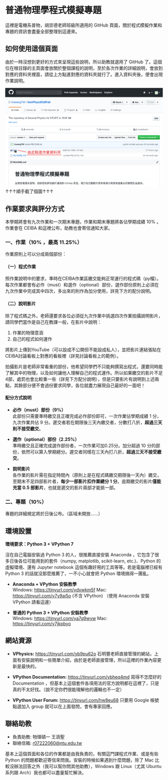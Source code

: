 # 普通物理學程式模擬專題

這裡是電機系普物，胡崇德老師班級所適用的 GitHub 頁面，關於程式模擬作業和專題的資訊會盡量全部整理到這邊來。

## 如何使用這個頁面

由於一時沒想到更好的方式來呈現這些說明，所以助教就選用了 GitHub 了。這個位在根目錄的主頁面會放關於整個課程的說明，至於各次作業的詳細說明，會放到對應的資料夾裡面，請從上方點進對應的資料夾就行了。進入資料夾後，便會出現作業說明。

![image](ScreenShot.png)
↑↑↑順手截了個圖↑↑↑

## 作業要求與評分方式

本學期將會有九次作業和一次期末專題，作業和期末專題將各佔學期成績 10% 。作業會在 CEIBA 和這裡公布，助教也會寄信通知大家。

### 一、作業（10% ，最高 11.25%）

作業原則上可以分成兩個部份：

#### （一）程式作業
照作業說明中的要求，準時在CEIBA作業區繳交能夠正常運行的程式碼（py檔）。每次作業都會有必作（must）和選作（optional）部份，選作部份原則上必須在九次作業中完成其中四次，多出來的則作為加分使用，詳見下方的配分說明。

#### （二）說明影片
除了程式碼之外，老師還要求各位必須從九次作業中挑選四次作業拍攝說明影片，請同學們當作是自己在教課一般，在影片中說明：

1. 作業的物理意涵
2. 自己的程式如何運作

將影片上傳到YouTube（可以設成不公開但不能設成私人），並把影片連結張貼在CEIBA討論看板上對應的看板裡（詳見討論看板上的範例）。

拍攝影片是老師非常看重的部份，他希望同學們不只能夠撰寫出程式，還要同時能了解其中的物理，以及如何讓他人理解自己的程式運作。所以如果繳交的影片不足4部，處罰也會比較重一些（詳見下方配分說明），但是只要影片有說明到上述兩點，其餘部分便不會過份要求同學，各位就盡力展現自己最好的一面吧！

#### 配分方式說明

* **必作（must）部份（9%）**  
  此部份只需要準時繳交且正確完成必作部份即可，一次作業佔學期成績 1 分，九次作業共佔 9 分。遲交者若在期限後三天內繳交者，分數打八折，**超過三天則不接受繳交**。
  
* **選作（optional）部份（2.25%）**  
  準時繳交且正確完成選作部份者，一次作業可加0.25分。加分超過 10 分的部份，依然可以算入學期總分。遲交者同樣在三天內打八折，**超過三天不接受繳交**。
  
* **說明影片**  
  各作業的影片需在指定時間內（原則上是在程式碼繳交期限後一天內）繳交，至期末不足四部影片者，**每少一部影片扣作業總分 1 分**。逾期繳交的影片**僅能充當 0.5 部影片**，也就是遲交的影片兩部才能抵一部。
  
### 二、專題（10%）

專題的詳細規定將於日後公布。（區域未開放……）

## 環境設置

**環境要求：Python 3 + VPython 7**  

沒在自己電腦安裝過 Python 3 的人，很推薦直接安裝 Anaconda ，它包含了很多日後各位可能用到的套件（numpy, matplotlib, scikit-learn, etc.)、Python 的虛擬環境、還有 Jupyter notebook 這個有趣好用的工具等等。若是電腦裡已經有 Python 3 的話就沒那麼推薦了，一不小心就會把 Python 環境搞得一團亂。

* **Anaconda + VPython 安裝教學**  
  Windows: https://tinyurl.com/ydxwkm5f
  Mac: https://tinyurl.com/y7y9aj5o (不含 VPython)
  （使用 Anaconda 安裝 VPython 請看這邊）
  
* **普通的 Python 3 + VPython 安裝教學**  
  Windows: https://tinyurl.com/ya7g9wyw
  Mac: https://tinyurl.com/y7jkpbyo
  
## 網站資源

* **VPhysics:** https://tinyurl.com/yb9pu62o
  石明豐老師直接管理的網站，上面有安裝說明和一些簡單介紹，由於是老師直接管理，所以這裡的作業內容更新是最快的。
  
* **VPython Documentation:** https://tinyurl.com/ybheq4md
  寫得不怎麼好的 Documentation ，但基本上這個套件各項用法的官方說明都在這裡了，只是真的不太好找。（說不定你們很能理解他的邏輯也不一定）
  
* **VPython User Forum:** https://tinyurl.com/hw8eu68
  只要用 Google 帳號點選加入 group 就可以在上面發問，會有專家回應。
  
## 聯絡助教

* 負責助教: 物理碩一 王涵聖
* 聯絡信箱: r07222060@ntu.edu.tw

基本上這個頁面和各位的作業都是由我負責的，有關這門課程式作業、或是有些 Python 的問題都歡迎寄信來問我。安裝的時候如果遇到什麼問題，除了 Mac 比較沒辦法回答之外（我可以幫你問其他助教），Windows 跟 Linux（尤其 Ubuntu 系列跟 Arch）我也都可以盡量幫忙解決。
